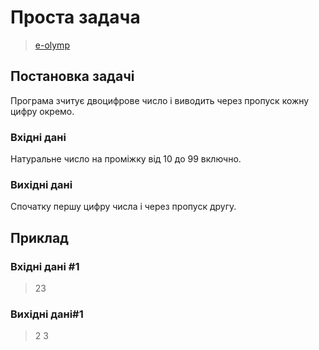 # Проста задача
> [e-olymp](https://www.eolymp.com/uk/problems/1)

## Постановка задачі
Програма зчитує двоцифрове число і виводить через пропуск кожну цифру окремо.
### Вхідні дані
Натуральне число на проміжку від 10 до 99 включно.
### Вихідні дані
Спочатку першу цифру числа і через пропуск другу.
## Приклад

### Вхідні дані #1
> 23
### Вихідні дані#1
> 2 3